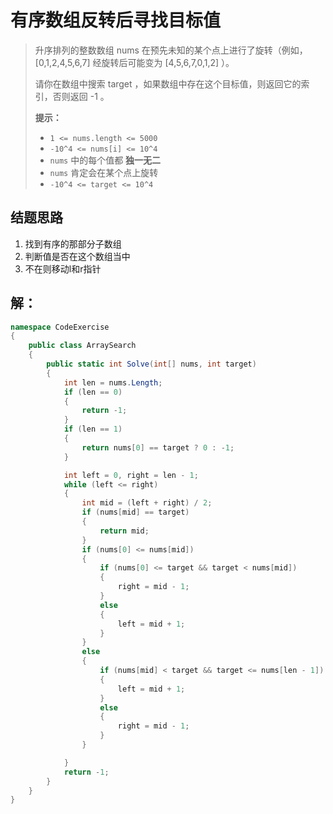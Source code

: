 # 有序数组反转后寻找目标值

> 升序排列的整数数组 nums 在预先未知的某个点上进行了旋转（例如， [0,1,2,4,5,6,7] 经旋转后可能变为 [4,5,6,7,0,1,2] ）。
>
> 请你在数组中搜索 target ，如果数组中存在这个目标值，则返回它的索引，否则返回 -1 。
>
> **提示：**
>
> - `1 <= nums.length <= 5000`
> - `-10^4 <= nums[i] <= 10^4`
> - `nums` 中的每个值都 **独一无二**
> - `nums` 肯定会在某个点上旋转
> - `-10^4 <= target <= 10^4`

## 结题思路

1. 找到有序的那部分子数组
2. 判断值是否在这个数组当中
3. 不在则移动l和r指针

## 解：

```c#
namespace CodeExercise
{
    public class ArraySearch
    {
        public static int Solve(int[] nums, int target)
        {
            int len = nums.Length;
            if (len == 0)
            {
                return -1;
            }
            if (len == 1)
            {
                return nums[0] == target ? 0 : -1;
            }

            int left = 0, right = len - 1;
            while (left <= right)
            {
                int mid = (left + right) / 2;
                if (nums[mid] == target)
                {
                    return mid;
                }
                if (nums[0] <= nums[mid])
                {
                    if (nums[0] <= target && target < nums[mid])
                    {
                        right = mid - 1;
                    }
                    else
                    {
                        left = mid + 1;
                    }
                }
                else
                {
                    if (nums[mid] < target && target <= nums[len - 1])
                    {
                        left = mid + 1;
                    }
                    else
                    {
                        right = mid - 1;
                    }
                }

            }
            return -1;
        }
    }
}

```



